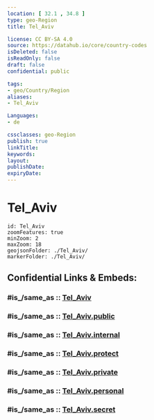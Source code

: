 ```yaml
---
location: [ 32.1 , 34.8 ] 
type: geo-Region
title: Tel_Aviv

license: CC BY-SA 4.0
source: https://datahub.io/core/country-codes
isDeleted: false
isReadOnly: false
draft: false
confidential: public

tags:
- geo/Country/Region
aliases:
- Tel_Aviv

Languages:
- de

cssclasses: geo-Region
publish: true
linkTitle: 
keywords: 
layout: 
publishDate: 
expiryDate: 
---
```


# Tel_Aviv

```leaflet
id: Tel_Aviv
zoomFeatures: true 
minZoom: 2 
maxZoom: 18
geojsonFolder: ./Tel_Aviv/
markerFolder: ./Tel_Aviv/
```


## Confidential Links & Embeds: 

### #is_/same_as :: [Tel_Aviv](/_Standards/Earth/Continent/Asia/Asia~West/Israel/Districts~Israel/Tel_Aviv.md) 

### #is_/same_as :: [Tel_Aviv.public](/_public/Earth/Continent/Asia/Asia~West/Israel/Districts~Israel/Tel_Aviv.public.md) 

### #is_/same_as :: [Tel_Aviv.internal](/_internal/Earth/Continent/Asia/Asia~West/Israel/Districts~Israel/Tel_Aviv.internal.md) 

### #is_/same_as :: [Tel_Aviv.protect](/_protect/Earth/Continent/Asia/Asia~West/Israel/Districts~Israel/Tel_Aviv.protect.md) 

### #is_/same_as :: [Tel_Aviv.private](/_private/Earth/Continent/Asia/Asia~West/Israel/Districts~Israel/Tel_Aviv.private.md) 

### #is_/same_as :: [Tel_Aviv.personal](/_personal/Earth/Continent/Asia/Asia~West/Israel/Districts~Israel/Tel_Aviv.personal.md) 

### #is_/same_as :: [Tel_Aviv.secret](/_secret/Earth/Continent/Asia/Asia~West/Israel/Districts~Israel/Tel_Aviv.secret.md)


